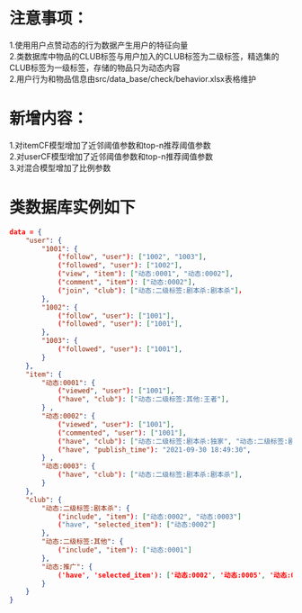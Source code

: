 # 注意事项：
1.使用用户点赞动态的行为数据产生用户的特征向量<br>
2.类数据库中物品的CLUB标签与用户加入的CLUB标签为二级标签，精选集的CLUB标签为一级标签，存储的物品只为动态内容<br>
2.用户行为和物品信息由src/data_base/check/behavior.xlsx表格维护<br>
# 新增内容：
1.对itemCF模型增加了近邻阈值参数和top-n推荐阈值参数<br>
2.对userCF模型增加了近邻阈值参数和top-n推荐阈值参数<br>
3.对混合模型增加了比例参数<br>
# 类数据库实例如下
```json
data = {
    "user": {
        "1001": {
            ("follow", "user"): ["1002", "1003"],
            ("followed", "user"): ["1002"], 
            ("view", "item"): ["动态:0001", "动态:0002"],
            ("comment", "item"): ["动态:0002"],
            ("join", "club"): ["动态:二级标签:剧本杀:剧本杀"]，
        },
        "1002": {
            ("follow", "user"): ["1001"],
            ("followed", "user"): ["1001"], 
        },
        "1003": {
            ("followed", "user"): ["1001"], 
        }
    }, 
    "item": {
        "动态:0001": {
            ("viewed", "user"): ["1001"],
            ("have", "club"): ["动态:二级标签:其他:王者"],
        } , 
        "动态:0002": {
            ("viewed", "user"): ["1001"], 
            ("commented", "user"): ["1001"],
            ("have", "club"): ["动态:二级标签:剧本杀:独家", "动态:二级标签:剧本杀:剧本杀"],
            ("have", "publish_time"): "2021-09-30 18:49:30",
        } , 
        "动态:0003": {
            ("have", "club"): ["动态:二级标签:剧本杀:剧本杀"],
        }  
    },
    "club": {
        "动态:二级标签:剧本杀": {
            ("include", "item"): ["动态:0002", "动态:0003"]
            ("have", "selected_item"): ["动态:0002"]
        },
        "动态:二级标签:其他": {
            ("include", "item"): ["动态:0001"]
        },
        "动态:推广": {
            ('have', 'selected_item'): ['动态:0002', '动态:0005', '动态:0009']
        }
    }
}
